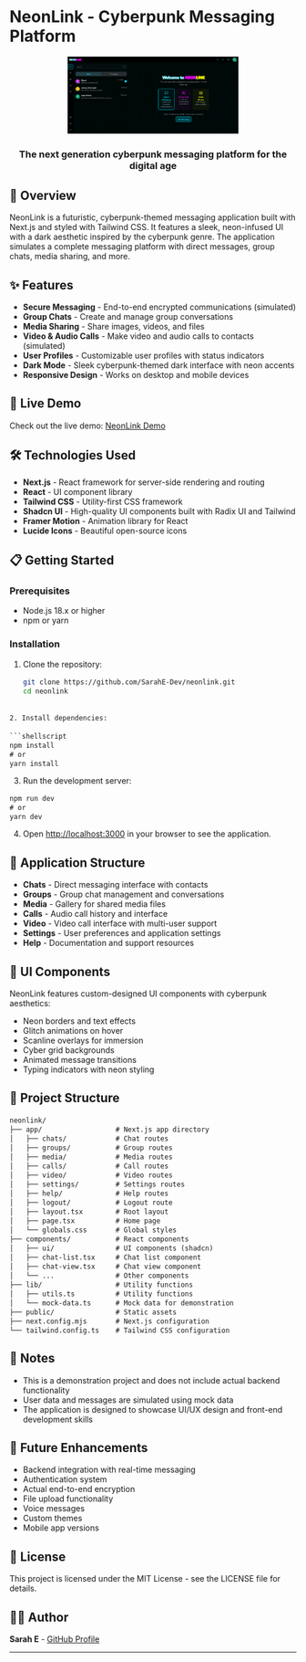 # NeonLink - Cyberpunk Messaging Platform

<div align="center">
  <img src="public/image.png" alt="NeonLink Screen" width="300"/>
  <h3>The next generation cyberpunk messaging platform for the digital age</h3>
</div>

## 🌟 Overview

NeonLink is a futuristic, cyberpunk-themed messaging application built with Next.js and styled with Tailwind CSS. It features a sleek, neon-infused UI with a dark aesthetic inspired by the cyberpunk genre. The application simulates a complete messaging platform with direct messages, group chats, media sharing, and more.

## ✨ Features

- **Secure Messaging** - End-to-end encrypted communications (simulated)
- **Group Chats** - Create and manage group conversations
- **Media Sharing** - Share images, videos, and files
- **Video & Audio Calls** - Make video and audio calls to contacts (simulated)
- **User Profiles** - Customizable user profiles with status indicators
- **Dark Mode** - Sleek cyberpunk-themed dark interface with neon accents
- **Responsive Design** - Works on desktop and mobile devices

## 🚀 Live Demo

Check out the live demo: [NeonLink Demo](https://neonlink-demo.vercel.app)

## 🛠️ Technologies Used

- **Next.js** - React framework for server-side rendering and routing
- **React** - UI component library
- **Tailwind CSS** - Utility-first CSS framework
- **Shadcn UI** - High-quality UI components built with Radix UI and Tailwind
- **Framer Motion** - Animation library for React
- **Lucide Icons** - Beautiful open-source icons

## 📋 Getting Started

### Prerequisites

- Node.js 18.x or higher
- npm or yarn

### Installation

1. Clone the repository:
   ```bash
   git clone https://github.com/SarahE-Dev/neonlink.git
   cd neonlink
```

2. Install dependencies:

```shellscript
npm install
# or
yarn install
```


3. Run the development server:

```shellscript
npm run dev
# or
yarn dev
```


4. Open [http://localhost:3000](http://localhost:3000) in your browser to see the application.


## 📱 Application Structure

- **Chats** - Direct messaging interface with contacts
- **Groups** - Group chat management and conversations
- **Media** - Gallery for shared media files
- **Calls** - Audio call history and interface
- **Video** - Video call interface with multi-user support
- **Settings** - User preferences and application settings
- **Help** - Documentation and support resources


## 🎨 UI Components

NeonLink features custom-designed UI components with cyberpunk aesthetics:

- Neon borders and text effects
- Glitch animations on hover
- Scanline overlays for immersion
- Cyber grid backgrounds
- Animated message transitions
- Typing indicators with neon styling


## 🧩 Project Structure

```plaintext
neonlink/
├── app/                  # Next.js app directory
│   ├── chats/            # Chat routes
│   ├── groups/           # Group routes
│   ├── media/            # Media routes
│   ├── calls/            # Call routes
│   ├── video/            # Video routes
│   ├── settings/         # Settings routes
│   ├── help/             # Help routes
│   ├── logout/           # Logout route
│   ├── layout.tsx        # Root layout
│   ├── page.tsx          # Home page
│   └── globals.css       # Global styles
├── components/           # React components
│   ├── ui/               # UI components (shadcn)
│   ├── chat-list.tsx     # Chat list component
│   ├── chat-view.tsx     # Chat view component
│   └── ...               # Other components
├── lib/                  # Utility functions
│   ├── utils.ts          # Utility functions
│   └── mock-data.ts      # Mock data for demonstration
├── public/               # Static assets
├── next.config.mjs       # Next.js configuration
└── tailwind.config.ts    # Tailwind CSS configuration
```

## 📝 Notes

- This is a demonstration project and does not include actual backend functionality
- User data and messages are simulated using mock data
- The application is designed to showcase UI/UX design and front-end development skills


## 🔮 Future Enhancements

- Backend integration with real-time messaging
- Authentication system
- Actual end-to-end encryption
- File upload functionality
- Voice messages
- Custom themes
- Mobile app versions


## 📄 License

This project is licensed under the MIT License - see the LICENSE file for details.

## 👩‍💻 Author

**Sarah E** - [GitHub Profile](https://github.com/SarahE-Dev)

---


